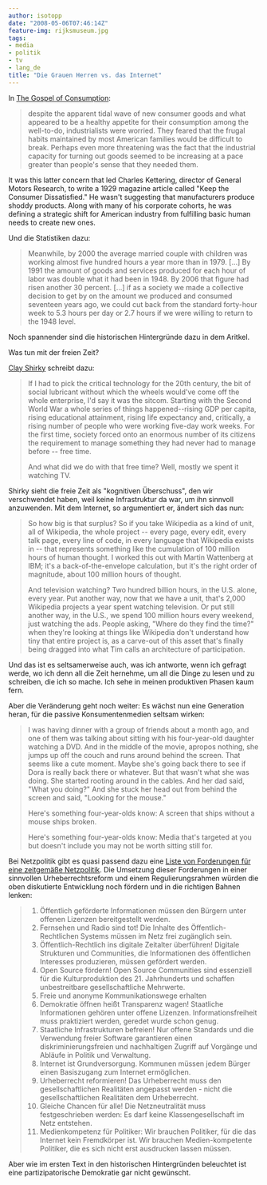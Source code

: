 ```yaml
---
author: isotopp
date: "2008-05-06T07:46:14Z"
feature-img: rijksmuseum.jpg
tags:
- media
- politik
- tv
- lang_de
title: "Die Grauen Herren vs. das Internet"
---
```


In [The Gospel of Consumption](https://orionmagazine.org/article/the-gospel-of-consumption/):

> despite the apparent tidal wave of new consumer goods and what appeared to be a healthy appetite for their consumption among the well-to-do, industrialists were worried.
> They feared that the frugal habits maintained by most American families would be difficult to break.
> Perhaps even more threatening was the fact that the industrial capacity for turning out goods seemed to be increasing at a pace greater than people's sense that they needed them.

It was this latter concern that led Charles Kettering, director of General Motors Research, to write a 1929 magazine article called "Keep the Consumer Dissatisfied."
He wasn't suggesting that manufacturers produce shoddy products.
Along with many of his corporate cohorts, he was defining a strategic shift for American industry from fulfilling basic human needs to create new ones.

Und die Statistiken dazu:

> Meanwhile, by 2000 the average married couple with children was working almost five hundred hours a year more than in 1979. [...]
> By 1991 the amount of goods and services produced for each hour of labor was double what it had been in 1948.
> By 2006 that figure had risen another 30 percent. [...] if as a society we made a collective decision to get by on the amount we produced and consumed seventeen years ago, we could cut back from the standard forty-hour week to 5.3 hours per day or 2.7 hours if we were willing to return to the 1948 level.

Noch spannender sind die historischen Hintergründe dazu in dem Aritkel.

Was tun mit der freien Zeit?

[Clay Shirky](https://gist.github.com/jm3/6724931) schreibt dazu:

>  If I had to pick the critical technology for the 20th century, the bit of social lubricant without which the wheels would've come off the whole enterprise, I'd say it was the sitcom.
> Starting with the Second World War a whole series of things happened--rising GDP per capita, rising educational attainment, rising life expectancy and, critically, a rising number of people who were working five-day work weeks.
> For the first time, society forced onto an enormous number of its citizens the requirement to manage something they had never had to manage before -- free time.
>
> And what did we do with that free time?
> Well, mostly we spent it watching TV.

Shirky sieht die freie Zeit als "kognitiven Überschuss", den wir verschwendet haben, weil keine Infrastruktur da war, um ihn sinnvoll anzuwenden.
Mit dem Internet, so argumentiert er, ändert sich das nun:

> So how big is that surplus?
> So if you take Wikipedia as a kind of unit, all of Wikipedia, the whole project -- every page, every edit, every talk page, every line of code, in every language that Wikipedia exists in -- that represents something like the cumulation of 100 million hours of human thought.
> I worked this out with Martin Wattenberg at IBM; it's a back-of-the-envelope calculation, but it's the right order of magnitude, about 100 million hours of thought.
>
> And television watching?
> Two hundred billion hours, in the U.S. alone, every year.
> Put another way, now that we have a unit, that's 2,000 Wikipedia projects a year spent watching television.
> Or put still another way, in the U.S., we spend 100 million hours every weekend, just watching the ads.
> People asking, "Where do they find the time?" when they're looking at things like Wikipedia don't understand how tiny that entire project is, as a carve-out of this asset that's finally being dragged into what Tim calls an architecture of participation.

Und das ist es seltsamerweise auch, was ich antworte, wenn ich gefragt werde, wo ich denn all die Zeit hernehme, um all die Dinge zu lesen und zu schreiben, die ich so mache.
Ich sehe in meinen produktiven Phasen kaum fern.

Aber die Veränderung geht noch weiter:
Es wächst nun eine Generation heran, für die passive Konsumentenmedien seltsam wirken:

> I was having dinner with a group of friends about a month ago, and one of them was talking about sitting with his four-year-old daughter watching a DVD.
> And in the middle of the movie, apropos nothing, she jumps up off the couch and runs around behind the screen.
> That seems like a cute moment.
> Maybe she's going back there to see if Dora is really back there or whatever.
> But that wasn't what she was doing.
> She started rooting around in the cables.
> And her dad said, "What you doing?"
> And she stuck her head out from behind the screen and said, "Looking for the mouse."
>
> Here's something four-year-olds know:
> A screen that ships without a mouse ships broken.
>
> Here's something four-year-olds know:
> Media that's targeted at you but doesn't include you may not be worth sitting still for.


Bei Netzpolitik gibt es quasi passend dazu eine
[Liste von Forderungen für eine zeitgemäße Netzpolitik](http://netzpolitik.org/2008/forderungen-fuer-eine-zeitgemaesse-netzpolitik-20/).
Die Umsetzung dieser Forderungen in einer sinnvollen Urheberrechtsreform und einem Regulierungsrahmen würden die oben diskutierte Entwicklung noch fördern und in die richtigen Bahnen lenken:

> 1. Öffentlich geförderte Informationen müssen den Bürgern unter offenen Lizenzen bereitgestellt werden.
> 2. Fernsehen und Radio sind tot! Die Inhalte des Öffentlich-Rechtlichen Systems müssen im Netz frei zugänglich sein.
> 3. Öffentlich-Rechtlich ins digitale Zeitalter überführen! Digitale Strukturen und Communities, die Informationen des öffentlichen Interesses produzieren, müssen gefördert werden.
> 4. Open Source fördern! Open Source Communities sind essenziell für die Kulturproduktion des 21. Jahrhunderts und schaffen unbestreitbare gesellschaftliche Mehrwerte.
> 5. Freie und anonyme Kommunikationswege erhalten
> 6. Demokratie öffnen heißt Transparenz wagen! Staatliche Informationen gehören unter offene Lizenzen. Informationsfreiheit muss praktiziert werden, geredet wurde schon genug.
> 7. Staatliche Infrastrukturen befreien! Nur offene Standards und die Verwendung freier Software garantieren einen diskriminierungsfreien und nachhaltigen Zugriff auf Vorgänge und Abläufe in Politik und Verwaltung.
> 8. Internet ist Grundversorgung. Kommunen müssen jedem Bürger einen Basiszugang zum Internet ermöglichen.
> 9. Urheberrecht reformieren! Das Urheberrecht muss den gesellschaftlichen Realitäten angepasst werden - nicht die gesellschaftlichen Realitäten dem Urheberrecht.
> 10. Gleiche Chancen für alle! Die Netzneutralität muss festgeschrieben werden: Es darf keine Klassengesellschaft im Netz entstehen.
> 11. Medienkompetenz für Politiker: Wir brauchen Politiker, für die das Internet kein Fremdkörper ist. Wir brauchen Medien-kompetente Politiker, die es sich nicht erst ausdrucken lassen müssen.

Aber wie im ersten Text in den historischen Hintergründen beleuchtet ist eine partizipatorische Demokratie gar nicht gewünscht.
